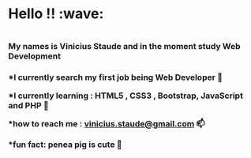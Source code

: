 <h1 aling = "center">Hello !! :wave: <h1>
 
 <h3 aling = "center">My names is Vinicius Staude and in the moment study Web Development <h3>

*I currently search my first job being Web Developer :runner:

*I currently learning : HTML5 , CSS3 , Bootstrap, JavaScript and PHP :muscle:

*how to reach me : vinicius.staude@gmail.com :mailbox:

*fun fact: penea pig is cute :hamster:
